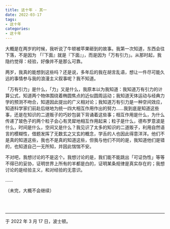```yaml
---
title: 这十年 - 其一
date: 2022-03-17
tags:
- 这十年
categories:
- 这十年
---
```


大概是在两岁的时候，我听说了牛顿被苹果砸到的故事。我第一次知道，东西会往下落，不是因为 「『下面』就是『下面』」，而是因为「万有引力」。从那时起，我隐约觉得：经验，好像并不是那么可靠。

两岁，我真的能想到这些吗？还是说，多年后的我在胡言乱语，想让一件尽可能久远的事情参与我的浪漫主义叙事呢？我不知道。

「万有引力」是什么，「力」又是什么，我原本以为我知道：我知道万有引力的计算公式，知道两个物体围绕着椭圆焦点的近似圆周运动；我知道天体运动与经典力学的预测不吻合，知道因此提出的广义相对论；我知道万有引力是一种空间效应，知道科学家们前赴后继地为统一四大相互作用作出的努力……我到底是知道这些事，还是在知识的二道贩子的巧妙包装下背诵着这些事；相互作用是什么，为什么传递了玻色子的两个粒子会心有灵犀地相互作用起来；粒子是什么，德布罗意波是什么，时间是什么，空间又是什么？我见识了太多的知识的二道贩子，利用自然语言的模糊性，借题发挥了无数玄之又玄的概念，学舌的人也因此得意洋洋。他们不是真的知道这些，我也不是真的知道这些，但我与他们不同的是，我知道他们是错的，也知道自己一无所知，并因此惴惴不安。

不对吧，我想讨论的不是这个。我想讨论的是，我们能不能跳出「可证伪性」等等不得已的妥协，证明世界上所有的羊都是白的，证明某条规律是真实存在的；我想讨论的是经验主义，和对经验的无意识。

……

（未完，大概不会继续）

<br>

<br>

------

于 2022 年 3 月 17 日，波士顿。
